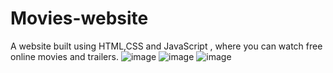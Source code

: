 # Movies-website
A website built using HTML,CSS and JavaScript , where you can watch free online movies and trailers. 
![image](https://user-images.githubusercontent.com/67178658/151974470-28284d9a-36c9-4279-a577-1b9db868a63a.png)
![image](https://user-images.githubusercontent.com/67178658/151974571-f84ce737-92d8-4612-b8fd-0770cee17740.png)
![image](https://user-images.githubusercontent.com/67178658/151974638-28df77b6-eb25-49d8-94ee-be2273eac980.png)
